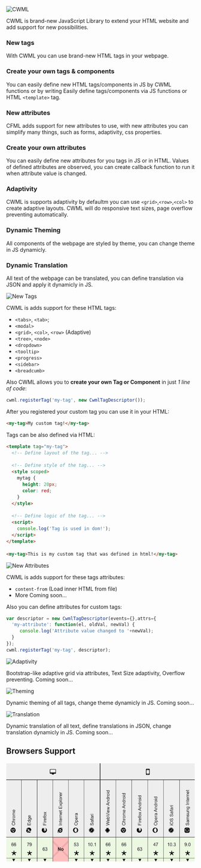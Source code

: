 ![CWML](https://via.placeholder.com/800x500/232424/0afc77?text=CWML)

CWML is brand-new JavaScript Library to extend your HTML website and add support for new possibilities.
### New tags 
With CWML you can use brand-new HTML tags in your webpage. 

### Create your own tags & components 
You can easily define new HTML tags/components in JS by CWML functions or by writing
Easily define tags/components via JS functions or HTML `<template>` tag.

### New attributes 
CFML adds support for new attributes to use, with new attributes you can simplify many things, such as
forms, adaptivity, css properties.

### Create your own attributes
You can easily define new attributes for you tags in JS or in HTML.
Values of defined attributes are observed, you can create callback function to run it when attribute value is changed.

### Adaptivity 
CWML is supports adaptivity by defaultm you can use `<grid>`,`<row>`,`<col>` to create adaptive layouts.
CWML will do responsive text sizes, page overflow preventing automatically.

### Dynamic Theming 
All components of the webpage are styled by theme, you can change theme in JS dynamicly.

### Dynamic Translation 
All text of the webpage can be translated, you can define translation via JSON and apply it dynamicly in JS.


![New Tags](https://via.placeholder.com/800x250/07f77f/FFFFFF?text=New+Tags)

CWML is adds support for these HTML tags:
- `<tabs>`, `<tab>`;
- `<modal>`
- `<grid>`, `<col>`, `<row>` (Adaptive)
- `<tree>`, `<node>`
- `<dropdown>`
- `<tooltip>`
- `<progress>`
- `<sidebar>`
- `<breadcumb>`

Also CWML allows you to **create your own Tag or Component** in just *1 line of code*:
```js
cwml.registerTag('my-tag', new CwmlTagDescriptor());
```
After you registered your custom tag you can use it in your HTML:
```html
<my-tag>My custom tag!</my-tag>
```
Tags can be also defined via HTML:
```html
<template tag="my-tag">
  <!-- Define layout of the tag... -->
  
  <!-- Define style of the tag... -->
  <style scoped>
    mytag {
      height: 20px;
      color: red;
    }
  </style>
  
  <!-- Define logic of the tag... -->
  <script>
    console.log('Tag is used in dom!');
  </script>
</template>

<my-tag>This is my custom tag that was defined in html!</my-tag>
```

![New Attributes](https://via.placeholder.com/800x250/07f77f/FFFFFF?text=New+Attributes)

CWML is adds support for these tags attributes:
- `content-from` (Load inner HTML from file)
- More Coming soon...

Also you can define attributes for custom tags:
```js
var descriptor = new CwmlTagDescriptor(events={},attrs={
  'my-attribute': function(el, oldVal, newVal) {
     console.log('Attribute value changed to '+newVal);
  }
});
cwml.registerTag('my-tag', descriptor);
```

![Adaptivity](https://via.placeholder.com/800x250/07f77f/FFFFFF?text=WIP:+Adaptivity)

Bootstrap-like adaptive grid via attributes, Text Size adaptivity, Overflow preventing.
Coming soon...

![Theming](https://via.placeholder.com/800x250/07f77f/FFFFFF?text=WIP:+Theming)

Dynamic theming of all tags, change theme dynamicly in JS.
Coming soon...

![Translation](https://via.placeholder.com/800x250/07f77f/FFFFFF?text=WIP:+Translation)

Dynamic translation of all text, define translations in JSON, change translation dynamicly in JS.
Coming soon...

## Browsers Support

![Browsers Support](https://github.com/qrai/CWML/blob/main/docs/img/support.png?raw=true)
